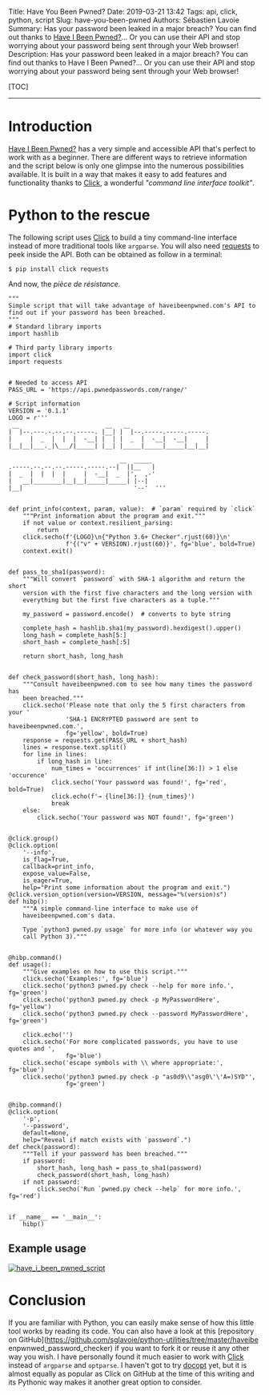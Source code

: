 Title: Have You Been Pwned?
Date: 2019-03-21 13:42
Tags: api, click, python, script
Slug: have-you-been-pwned
Authors: Sébastien Lavoie
Summary: Has your password been leaked in a major breach? You can find out thanks to [Have I Been Pwned?](https://haveibeenpwned.com/)... Or you can use their API and stop worrying about your password being sent through your Web browser!
Description: Has your password been leaked in a major breach? You can find out thanks to Have I Been Pwned?... Or you can use their API and stop worrying about your password being sent through your Web browser!

[TOC]

---

# Introduction

[Have I Been Pwned?](https://haveibeenpwned.com/) has a very simple and
accessible API that's perfect to work with as a beginner. There are
different ways to retrieve information and the script below is only
one glimpse into the numerous possibilities available. It is built in
a way that makes it easy to add features and functionality thanks to
[Click](https://github.com/pallets/click), a wonderful _"command line
interface toolkit"_.

# Python to the rescue

The following script uses [Click](https://github.com/pallets/click)
to build a tiny command-line interface instead of more
traditional tools like `argparse`. You will also need
[requests](https://github.com/kennethreitz/requests) to peek inside the
API. Both can be obtained as follow in a terminal:

```{.bash}
$ pip install click requests
```

And now, the _pièce de résistance_.

```{.python}
"""
Simple script that will take advantage of haveibeenpwned.com's API to
find out if your password has been breached.
"""
# Standard library imports
import hashlib

# Third party library imports
import click
import requests


# Needed to access API
PASS_URL = 'https://api.pwnedpasswords.com/range/'

# Script information
VERSION = '0.1.1'
LOGO = r'''
 __                        __   __
|  |--.---.-.--.--.-----. |__| |  |--.-----.-----.-----.
|     |  _  |  |  |  -__| |  | |  _  |  -__|  -__|     |
|__|__|___._|\___/|_____| |__| |_____|_____|_____|__|__|

                               __  _____
.-----.--.--.--.-----.-----.--|  ||__   |
|  _  |  |  |  |     |  -__|  _  |',  ,-'
|   __|________|__|__|_____|_____| |--|
|__|                               '--'  '''


def print_info(context, param, value):  # `param` required by `click`
    """Print information about the program and exit."""
    if not value or context.resilient_parsing:
        return
    click.secho(f'{LOGO}\n{"Python 3.6+ Checker".rjust(60)}\n'
                f'{("v" + VERSION).rjust(60)}', fg='blue', bold=True)
    context.exit()


def pass_to_sha1(password):
    """Will convert `password` with SHA-1 algorithm and return the short
    version with the first five characters and the long version with
    everything but the first five characters as a tuple."""

    my_password = password.encode()  # converts to byte string

    complete_hash = hashlib.sha1(my_password).hexdigest().upper()
    long_hash = complete_hash[5:]
    short_hash = complete_hash[:5]

    return short_hash, long_hash


def check_password(short_hash, long_hash):
    """Consult haveibeenpwned.com to see how many times the password has
    been breached."""
    click.secho('Please note that only the 5 first characters from your '
                'SHA-1 ENCRYPTED password are sent to haveibeenpwned.com.',
                fg='yellow', bold=True)
    response = requests.get(PASS_URL + short_hash)
    lines = response.text.split()
    for line in lines:
        if long_hash in line:
            num_times = 'occurrences' if int(line[36:]) > 1 else 'occurence'
            click.secho('Your password was found!', fg='red', bold=True)
            click.echo(f'→ {line[36:]} {num_times}')
            break
    else:
        click.secho('Your password was NOT found!', fg='green')


@click.group()
@click.option(
    '--info',
    is_flag=True,
    callback=print_info,
    expose_value=False,
    is_eager=True,
    help="Print some information about the program and exit.")
@click.version_option(version=VERSION, message="%(version)s")
def hibp():
    """A simple command-line interface to make use of
    haveibeenpwned.com's data.

    Type `python3 pwned.py usage` for more info (or whatever way you
    call Python 3)."""


@hibp.command()
def usage():
    """Give examples on how to use this script."""
    click.secho('Examples:', fg='blue')
    click.secho('python3 pwned.py check --help for more info.', fg='green')
    click.secho('python3 pwned.py check -p MyPasswordHere', fg='yellow')
    click.secho('python3 pwned.py check --password MyPasswordHere', fg='green')

    click.echo('')
    click.secho('For more complicated passwords, you have to use quotes and ',
                fg='blue')
    click.secho('escape symbols with \\ where appropriate:', fg='blue')
    click.secho('python3 pwned.py check -p "as0d9\\"asg0\'\'A=)SYD"',
                fg='green')


@hibp.command()
@click.option(
    '-p',
    '--password',
    default=None,
    help="Reveal if match exists with `password`.")
def check(password):
    """Tell if your password has been breached."""
    if password:
        short_hash, long_hash = pass_to_sha1(password)
        check_password(short_hash, long_hash)
    if not password:
        click.secho('Run `pwned.py check --help` for more info.', fg='red')


if __name__ == '__main__':
    hibp()
```

## Example usage

<a href="{static}/images/posts/0011_have-i-been-pwned/have_i_been_pwned_script.png"><img src="{static}/images/posts/0011_have-i-been-pwned/have_i_been_pwned_script.png" alt="have_i_been_pwned_script" class="max-size-img-post"></a>

# Conclusion

If you are familiar with Python,
you can easily make sense of how this little tool works by
reading its code. You can also have a look at this [repository on
GitHub](https://github.com/sglavoie/python-utilities/tree/master/haveibe
enpwnwed_password_checker) if you want
to fork it or reuse it any other way you wish. I have personally found
it much easier to work with [Click](https://github.com/pallets/click)
instead of `argparse` and `optparse`. I haven't got to try
[docopt](https://github.com/docopt/docopt) yet, but it is almost equally
as popular as Click on GitHub at the time of this writing and its
Pythonic way makes it another great option to consider.
